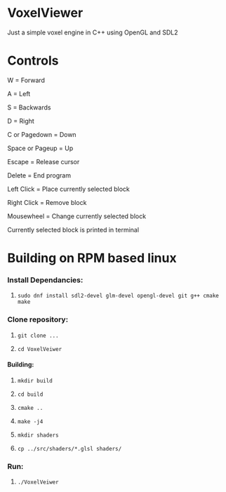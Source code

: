 # VoxelViewer
Just a simple voxel engine in C++ using OpenGL and SDL2


# Controls

W = Forward

A = Left

S = Backwards

D = Right

C or Pagedown = Down

Space or Pageup = Up

Escape = Release cursor

Delete = End program

Left Click = Place currently selected block

Right Click = Remove block

Mousewheel = Change currently selected block

Currently selected block is printed in terminal

# Building on RPM based linux

### Install Dependancies:

1. `sudo dnf install sdl2-devel glm-devel opengl-devel git g++ cmake make`

### Clone repository:

1. `git clone ...`

2. `cd VoxelVeiwer`

#### Building:

1. `mkdir build`

2. `cd build`

3. `cmake ..`

4. `make -j4`

5. `mkdir shaders`

6. `cp ../src/shaders/*.glsl shaders/`


### Run:

1. `./VoxelVeiwer`
